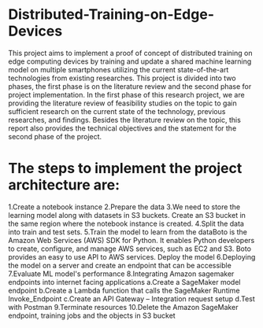 # Distributed-Training-on-Edge-Devices

This project aims to implement a proof of concept of distributed training on edge computing devices by training and update a shared machine learning model on multiple smartphones utilizing the current state-of-the-art technologies from existing researches. This project is divided into two phases, the first phase is on the literature review and the second phase for project implementation. In the first phase of this research project, we are providing the literature review of feasibility studies on the topic to gain sufficient research on the current state of the technology, previous researches, and findings. Besides the literature review on the topic, this report also provides the technical objectives and the statement for the second phase of the project.


# The steps to implement the project architecture are:

1.Create a notebook instance
2.Prepare the data
3.We need to store the learning model along with datasets in S3 buckets. Create an S3 bucket in the same region where the notebook instance is created. 
4.Split the data into train and test sets.
5.Train the model to learn from the dataBoto is the Amazon Web Services (AWS) SDK for Python. It enables Python developers to create, configure, and manage AWS services, such as EC2 and S3. Boto provides an easy to use API to AWS services.
Deploy the model
6.Deploying the model on a server and create an endpoint that can be accessible
7.Evaluate ML model's performance
8.Integrating Amazon sagemaker endpoints into internet facing applications
  a.Create a SageMaker model endpoint
  b.Create a Lambda function that calls the SageMaker Runtime Invoke_Endpoint
  c.Create an API Gateway – Integration request setup
  d.Test with Postman
9.Terminate resources
10.Delete the Amazon SageMaker endpoint, training jobs and the objects in S3 bucket

